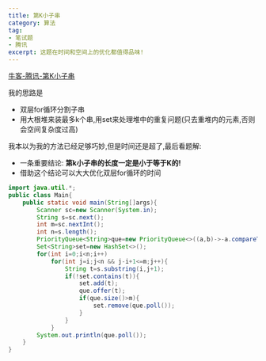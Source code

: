 ```yaml
---
title: 第K小子串
category: 算法
tag:
- 笔试题
- 腾讯
excerpt: 这题在时间和空间上的优化都值得品味!
---
```


[牛客-腾讯-第K小子串](https://www.nowcoder.com/profile/272852641/test/57833001/1795713#summary)

我的思路是

- 双层for循环分割子串
- 用大根堆来装最多k个串,用set来处理堆中的重复问题(只去重堆内的元素,否则会空间复杂度过高)

我本以为我的方法已经足够巧妙,但是时间还是超了,最后看题解:

- 一条重要结论: **第k小子串的长度一定是小于等于K的!**
- 借助这个结论可以大大优化双层for循环的时间

```java
import java.util.*;
public class Main{
    public static void main(String[]args){
        Scanner sc=new Scanner(System.in);
        String s=sc.next();
        int m=sc.nextInt();
        int n=s.length();
        PriorityQueue<String>que=new PriorityQueue<>((a,b)->-a.compareTo(b));
        Set<String>set=new HashSet<>();
        for(int i=0;i<n;i++)
            for(int j=i;j<n && j-i+1<=m;j++){
                String t=s.substring(i,j+1);
                if(!set.contains(t)){
                    set.add(t);
                    que.offer(t);
                    if(que.size()>m){
                        set.remove(que.poll());
                    }
                }
            }
        System.out.println(que.poll());
    }
}
```

